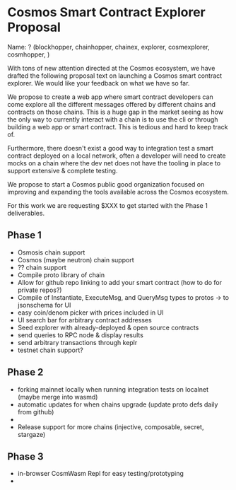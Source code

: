 <!-- # Web3Zapier

Pseudo use-cases:

Build routers that will run towards bridges/from bridges

## Events (triggers)

Received ERC20
Received NFT
Received native token

## Actions

call methods
send money -->


# Cosmos Smart Contract Explorer Proposal
Name: ? (blockhopper, chainhopper, chainex, explorer, cosmexplorer, cosmhopper, )

With tons of new attention directed at the Cosmos ecosystem, we have drafted the following proposal text on launching a Cosmos smart contract explorer. We would like your feedback on what we have so far.

We propose to create a web app where smart contract developers can come explore all the different messages offered by different chains and contracts on those chains. This is a huge gap in the market seeing as how the only way to currently interact with a chain is to use the cli or through building a web app or smart contract. This is tedious and hard to keep track of.

Furthermore, there doesn't exist a good way to integration test a smart contract deployed on a local network, often a developer will need to create mocks on a chain where the dev net does not have the tooling in place to support extensive & complete testing.

We propose to start a Cosmos public good organization focused on improving and expanding the tools available across the Cosmos ecosystem.

For this work we are requesting $XXX to get started with the Phase 1 deliverables.

## Phase 1
* Osmosis chain support
* Cosmos (maybe neutron) chain support
* ?? chain support
* Compile proto library of chain
* Allow for github repo linking to add your smart contract (how to do for private repos?)
* Compile of Instantiate, ExecuteMsg, and QueryMsg types to protos -> to jsonschema for UI
* easy coin/denom picker with prices included in UI 
* UI search bar for arbitrary contract addresses 
* Seed explorer with already-deployed & open source contracts
* send queries to RPC node & display results
* send arbitrary transactions through keplr
* testnet chain support?

## Phase 2
* forking mainnet locally when running integration tests on localnet (maybe merge into wasmd)
* automatic updates for when chains upgrade (update proto defs daily from github)
* 
* Release support for more chains (injective, composable, secret, stargaze)

## Phase 3
* in-browser CosmWasm Repl for easy testing/prototyping
* 



